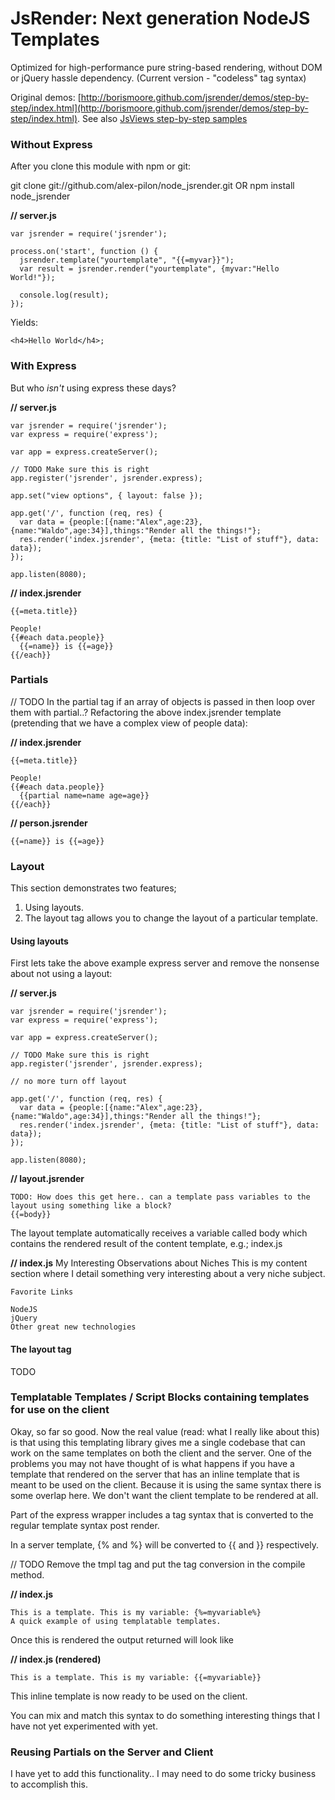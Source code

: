 # JsRender: Next generation NodeJS Templates
Optimized for high-performance pure string-based rendering, without DOM or jQuery hassle dependency. (Current version - "codeless" tag syntax)

Original demos: [http://borismoore.github.com/jsrender/demos/step-by-step/index.html](http://borismoore.github.com/jsrender/demos/step-by-step/index.html).
See also [JsViews step-by-step samples](http://borismoore.github.com/jsviews/demos/step-by-step/index.html)

### Without Express

After you clone this module with npm or git:

git clone git://github.com/alex-pilon/node_jsrender.git
OR
npm install node_jsrender

**// server.js**

    var jsrender = require('jsrender');

    process.on('start', function () {
      jsrender.template("yourtemplate", "{{=myvar}}");
      var result = jsrender.render("yourtemplate", {myvar:"Hello World!"});
      
      console.log(result);
    });

Yields:

    <h4>Hello World</h4>;

### With Express

But who _isn't_ using express these days?

**// server.js**

    var jsrender = require('jsrender');
    var express = require('express');

    var app = express.createServer();

    // TODO Make sure this is right
    app.register('jsrender', jsrender.express);

    app.set("view options", { layout: false });

    app.get('/', function (req, res) {
      var data = {people:[{name:"Alex",age:23},{name:"Waldo",age:34}],things:"Render all the things!"};
      res.render('index.jsrender', {meta: {title: "List of stuff"}, data: data});
    });

    app.listen(8080);


**// index.jsrender**

    {{=meta.title}}

    People!
    {{#each data.people}}
      {{=name}} is {{=age}}
    {{/each}}


### Partials

// TODO In the partial tag if an array of objects is passed in then loop over them with partial..?
Refactoring the above index.jsrender template (pretending that we have a complex view of people data):

**// index.jsrender**

    {{=meta.title}}

    People!
    {{#each data.people}}
      {{partial name=name age=age}}
    {{/each}}

**// person.jsrender**

    {{=name}} is {{=age}}


### Layout

This section demonstrates two features; 
1. Using layouts.
2. The layout tag allows you to change the layout of a particular template.

#### Using layouts 

First lets take the above example express server and remove the nonsense about not using a layout:

**// server.js**

    var jsrender = require('jsrender');
    var express = require('express');

    var app = express.createServer();

    // TODO Make sure this is right
    app.register('jsrender', jsrender.express);

    // no more turn off layout

    app.get('/', function (req, res) {
      var data = {people:[{name:"Alex",age:23},{name:"Waldo",age:34}],things:"Render all the things!"};
      res.render('index.jsrender', {meta: {title: "List of stuff"}, data: data});
    });

    app.listen(8080);

**// layout.jsrender**

    TODO: How does this get here.. can a template pass variables to the layout using something like a block?
    {{=body}}

The layout template automatically receives a variable called body which contains the rendered result of the content template, e.g.; index.js

**// index.js**
    My Interesting Observations about Niches
    This is my content section where I detail something very interesting about a very niche subject.  

    Favorite Links

    NodeJS
    jQuery
    Other great new technologies

#### The layout tag
    
TODO  

### Templatable Templates / Script Blocks containing templates for use on the client

Okay, so far so good. Now the real value (read: what I really like about this) is that using this templating library gives me a single codebase that can work on the same templates on both the client and the server.
One of the problems you may not have thought of is what happens if you have a template that rendered on the server that has an inline template that is meant to be used on the client. Because it is using the same syntax there is some overlap here. We don't want the client template to be rendered at all.

Part of the express wrapper includes a tag syntax that is converted to the regular template syntax post render.

In a server template, {% and %} will be converted to {{ and }} respectively.

// TODO Remove the tmpl tag and put the tag conversion in the compile method.

**// index.js**

    This is a template. This is my variable: {%=myvariable%}
    A quick example of using templatable templates.

Once this is rendered the output returned will look like

**// index.js (rendered)**

    This is a template. This is my variable: {{=myvariable}}

This inline template is now ready to be used on the client.

You can mix and match this syntax to do something interesting things that I have not yet experimented with yet.

### Reusing Partials on the Server and Client

I have yet to add this functionality.. I may need to do some tricky business to accomplish this.
